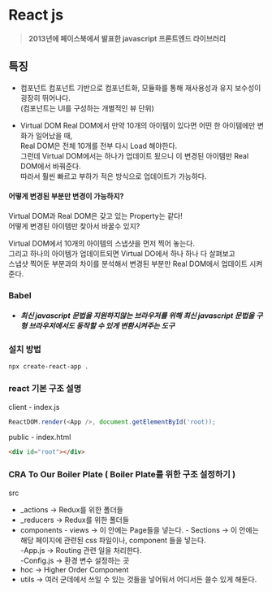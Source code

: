 # React js
> **2013년에 페이스북에서 발표한 javascript 프론트엔드 라이브러리**

## 특징 
* 컴포넌트 
컴포넌트 기반으로 컴포넌트화, 모듈화를 통해 재사용성과 유지 보수성이 굉장히 뛰어나다. <br>
(컴포넌트는 UI를 구성하는 개별적인 뷰 단위)

* Virtual DOM 
Real DOM에서 만약 10개의 아이템이 있다면 어떤 한 아이템에만 변화가 일어났을 때,<br>
Real DOM은 전체 10개를 전부 다시 Load 해야한다.<br>
그런데 Virtual DOM에서는 하나가 업데이트 됬으니 이 변경된 아이템만 Real DOM에서 바꿔준다.<br>
따라서 훨씬 빠르고 부하가 적은 방식으로 업데이트가 가능하다.

#### 어떻게 변경된 부분만 변경이 가능하지?
Virtual DOM과 Real DOM은 갖고 있는 Property는 같다!<br>
어떻게 변경된 아이템만 찾아서 바꿀수 있지?<br>

Virtual DOM에서 10개의 아이템의 스냅샷을 먼저 찍어 놓는다. <br>
그리고 하나의 아이템가 업데이트되면 Virtual DO에서 하나 하나 다 살펴보고<br>
스냅샷 찍어둔 부분과의 차이를 분석해서 변경된 부분만 Real DOM에서 업데이트 시켜준다.


### Babel 
* ##### 최신 javascript 문법을 지원하지않는 브라우저를 위해 최신 javascript 문법을 구형 브라우저에서도 동작할 수 있게 변환시켜주는 도구


### 설치 방법

```
npx create-react-app .
```

### react 기본 구조 설명

client - index.js
```js
ReactDOM.render(<App />, document.getElementById('root));
```

public - index.html

```html
<div id="root"></div>
```



### CRA To Our Boiler Plate  ( Boiler Plate를 위한 구조 설정하기 )

src 
  * _actions -> Redux를 위한 폴더들<br>
  * _reducers -> Redux를 위한 폴더들<br>
  * components 
        - views -> 이 안에는 Page들을 넣는다.
          - Sections -> 이 안에는 해당 페이지에 관련된 css 파일이나, component 들을 넣는다.<br>
        -App.js -> Routing 관련 일을 처리한다. <br>
        -Config.js -> 환경 변수 설정하는 곳 <br>
  * hoc -> Higher Order Component <br>
  * utils -> 여러 군데에서 쓰일 수 있는 것들을 넣어둬서 어디서든 쓸수 있게 해둔다.
